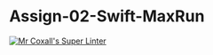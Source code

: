 # Assign-02-Swift-MaxRun
[![Mr Coxall's Super Linter](https://github.com/ICS4U-Programming-AlexanderM/Assign-02-Swift-MaxRun/workflows/Mr%20Coxall's%20Super%20Linter/badge.svg)](https://github.com/ICS4U-Programming-AlexanderM/Assign-02-Swift-MaxRun/actions/)
